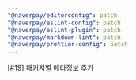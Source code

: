 ```yaml
---
"@naverpay/editorconfig": patch
"@naverpay/eslint-config": patch
"@naverpay/eslint-plugin": patch
"@naverpay/markdown-lint": patch
"@naverpay/prettier-config": patch
---
```


[#19] 패키지별 메타정보 추가
